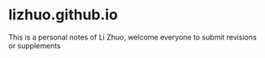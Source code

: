 # lizhuo.github.io
This is a personal notes of Li Zhuo, welcome everyone to submit revisions or supplements
